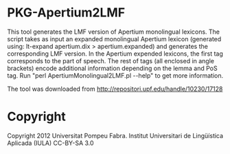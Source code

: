 PKG-Apertium2LMF
================

This tool generates the LMF version of Apertium monolingual lexicons. The script takes as input an expanded monolingual Apertium lexicon (generated using: lt-expand apertium.dix > apertium.expanded) and generates the corresponding LMF version. In the Apertium expended lexicons, the first tag corresponds to the part of speech. The rest of tags (all enclosed in angle brackets) encode additional information depending on the lemma and PoS tag. Run "perl ApertiumMonolingual2LMF.pl --help" to get more information.

The tool was downloaded from http://repositori.upf.edu/handle/10230/17128

Copyright
=========

Copyright 2012 Universitat Pompeu Fabra. Institut Universitari de Lingüística Aplicada (IULA)
CC-BY-SA 3.0
